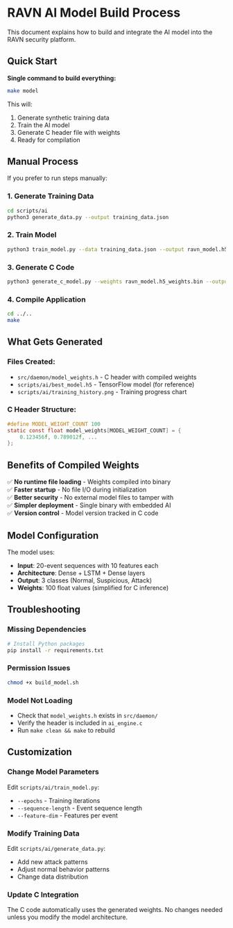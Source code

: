 # RAVN AI Model Build Process

This document explains how to build and integrate the AI model into the RAVN security platform.

## Quick Start

**Single command to build everything:**
```bash
make model
```

This will:
1. Generate synthetic training data
2. Train the AI model
3. Generate C header file with weights
4. Ready for compilation

## Manual Process

If you prefer to run steps manually:

### 1. Generate Training Data
```bash
cd scripts/ai
python3 generate_data.py --output training_data.json
```

### 2. Train Model
```bash
python3 train_model.py --data training_data.json --output ravn_model.h5 --epochs 50
```

### 3. Generate C Code
```bash
python3 generate_c_model.py --weights ravn_model.h5_weights.bin --output ../../src/daemon/model_weights.h
```

### 4. Compile Application
```bash
cd ../..
make
```

## What Gets Generated

### Files Created:
- `src/daemon/model_weights.h` - C header with compiled weights
- `scripts/ai/best_model.h5` - TensorFlow model (for reference)
- `scripts/ai/training_history.png` - Training progress chart

### C Header Structure:
```c
#define MODEL_WEIGHT_COUNT 100
static const float model_weights[MODEL_WEIGHT_COUNT] = {
    0.123456f, 0.789012f, ...
};
```

## Benefits of Compiled Weights

✅ **No runtime file loading** - Weights compiled into binary  
✅ **Faster startup** - No file I/O during initialization  
✅ **Better security** - No external model files to tamper with  
✅ **Simpler deployment** - Single binary with embedded AI  
✅ **Version control** - Model version tracked in C code  

## Model Configuration

The model uses:
- **Input**: 20-event sequences with 10 features each
- **Architecture**: Dense + LSTM + Dense layers
- **Output**: 3 classes (Normal, Suspicious, Attack)
- **Weights**: 100 float values (simplified for C inference)

## Troubleshooting

### Missing Dependencies
```bash
# Install Python packages
pip install -r requirements.txt
```

### Permission Issues
```bash
chmod +x build_model.sh
```

### Model Not Loading
- Check that `model_weights.h` exists in `src/daemon/`
- Verify the header is included in `ai_engine.c`
- Run `make clean && make` to rebuild

## Customization

### Change Model Parameters
Edit `scripts/ai/train_model.py`:
- `--epochs` - Training iterations
- `--sequence-length` - Event sequence length
- `--feature-dim` - Features per event

### Modify Training Data
Edit `scripts/ai/generate_data.py`:
- Add new attack patterns
- Adjust normal behavior patterns
- Change data distribution

### Update C Integration
The C code automatically uses the generated weights. No changes needed unless you modify the model architecture.
